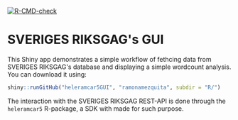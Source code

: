 <!-- badges: start -->
[![R-CMD-check](https://github.com/ramonamezquita/heleramcar5GUI/actions/workflows/R-CMD-check.yaml/badge.svg)](https://github.com/ramonamezquita/heleramcar5GUI/actions/workflows/R-CMD-check.yaml)
<!-- badges: end -->


# SVERIGES RIKSGAG's GUI

This Shiny app demonstrates a simple workflow of fethcing data from SVERIGES RIKSGAG's database and displaying a simple wordcount analysis. You can download it using:

```R
shiny::runGitHub("heleramcar5GUI", "ramonamezquita", subdir = "R/")
```

The interaction with the SVERIGES RIKSGAG REST-API is done through the `heleramcar5` R-package, a SDK with made for such purpose.

